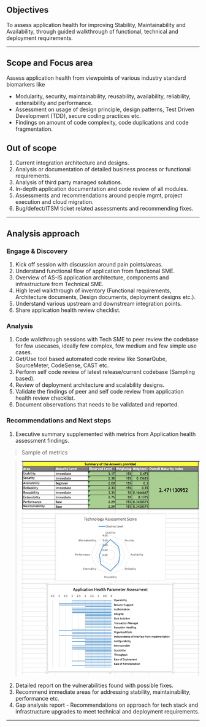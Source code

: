 ## Objectives
To assess application health for improving Stability, Maintainability and Availability, through guided walkthrough of functional, technical and deployment requirements. 


***

## Scope and Focus area
Assess application health from viewpoints of various industry standard biomarkers like 
 * Modularity, security, maintainability, reusability, availability, reliability, extensibility and performance.
 * Assessment on usage of design principle, design patterns, Test Driven Development (TDD), secure coding practices etc.
 * Findings on amount of code complexity, code duplications and code fragmentation.


## Out of scope
 1. Current integration architecture and designs.
 2. Analysis or documentation of detailed business process or functional requirements.
 3. Analysis of third party managed solutions.
 4. In-depth application documentation and code review of all modules. 
 5. Assessments and recommendations around people mgmt, project execution and cloud migration.
 6. Bug/defect/ITSM ticket related assessments and recommending fixes.


***


## Analysis approach


 ### Engage & Discovery
 1. Kick off session with discussion around pain points/areas.
 2. Understand functional flow of application from functional SME.
 3. Overview of AS-IS application architecture, components and infrastructure from Technical SME.
 4. High level walkthrough of inventory (Functional requirements, Architecture documents, Design documents, deployment designs etc.).
 5. Understand various upstream and downstream integration points. 
 6. Share application health review checklist.



 ### Analysis 
 1. Code walkthrough sessions with Tech SME to peer review the codebase for few usecases, ideally few complex, few medium and few simple use cases. 
 2. Get/Use tool based automated code review like SonarQube, SourceMeter, CodeSense, CAST etc.
 3. Perform self code review of latest release/current codebase (Sampling based).
 4. Review of deployment architecture and scalability designs.
 5. Validate the findings of peer and self code review from application health review checklist.
 6. Document observations that needs to be validated and reported.



 ### Recommendations and Next steps
 1. Executive summary supplemented with metrics from Application health assessment findings.

>  Sample of metrics

>  ![](https://github.com/KamleshMaliNagarro/AppHealthAssessment/blob/main/Assessment%20Score.png)

 2. Detailed report on the vulnerabilities found with possible fixes.
 3. Recommend immediate areas for addressing stability, maintainability, performance etc.
 4. Gap analysis report - Recommendations on approach for tech stack and infrastructure upgrades to meet technical and deployment requirements.


***

